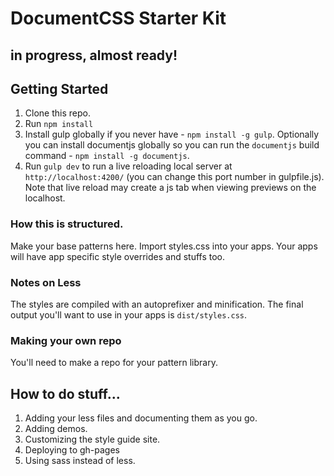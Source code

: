 # DocumentCSS Starter Kit

## in progress, almost ready!

## Getting Started
1. Clone this repo.
2. Run `npm install`
3. Install gulp globally if you never have - `npm install -g gulp`. Optionally you can install documentjs globally so you can run the `documentjs` build command - `npm install -g documentjs`.
4. Run `gulp dev` to run a live reloading local server at `http://localhost:4200/` (you can change this port number in gulpfile.js). Note that live reload may create a js tab when viewing previews on the localhost.

### How this is structured.
Make your base patterns here. Import styles.css into your apps. Your apps will have app specific style overrides and stuffs too.

### Notes on Less
The styles are compiled with an autoprefixer and minification. The final output you'll want to use in your apps is `dist/styles.css`.

### Making your own repo
You'll need to make a repo for your pattern library.

## How to do stuff...
1. Adding your less files and documenting them as you go.
2. Adding demos.
3. Customizing the style guide site.
4. Deploying to gh-pages
5. Using sass instead of less.